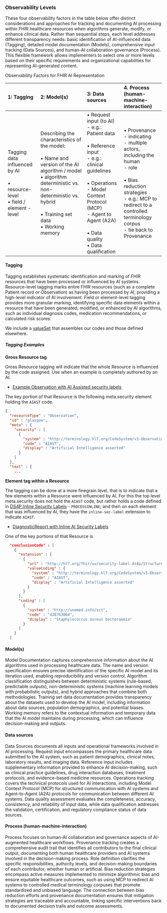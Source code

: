 ### Observability Levels

These four observability factors in the table below offer distinct considerations and approaches for tracking and documenting AI processing within FHIR healthcare resources when algorithms generate, modify, or enhance clinical data. Rather than sequential steps, each level addresses different transparency needs: basic identification of AI-influenced data (Tagging), detailed model documentation (Models), comprehensive input tracking (Data Sources), and human-AI collaboration governance (Process). This flexible framework allows implementers to select one or more levels based on their specific requirements and organizational capabilities for representing AI-generated content.

Observability Factors for FHIR AI Representation

| 1: Tagging | 2: Model(s) | 3: Data sources | 4. Process (human-machine-interaction) |
|:------------|:-------------|:-----------------|:----------------------------------------|
| Tagging data influenced by AI<br><br>• resource-level<br>• field / element -level | Describing the characteristics of the model:<br><br>• Name and version of the AI algorithm / model<br>• algorithm deterministic vs. non-deterministic vs. hybrid<br><br>• Training set data<br>• Working memory | • Request input (to AI)<br>  - e.g.: Patient data<br><br>• Reference input<br>  - e.g.: clinical guidelines<br><br>• Operations<br>  - Model Context Protocol (MCP)<br>  - Agent to Agent (A2A)<br><br>• Data quality<br>• Data qualification | • Provenance - indicating<br>  - multiple actors, including the human<br>  - role<br><br>• Bias reduction strategies<br>  - e.g.: MCP to redirect to a controlled terminology corpus<br>  - tie back to Provenance |


#### Tagging
Tagging establishes systematic identification and marking of FHIR resources that have been processed or influenced by AI systems. Resource-level tagging marks entire FHIR resources (such as a complete Patient record or Observation) as having been processed by AI, providing a high-level indicator of AI involvement. Field or element-level tagging provides more granular marking, identifying specific data elements within a resource that have been generated, modified, or enhanced by AI algorithms, such as individual diagnosis codes, medication recommendations, or calculated risk scores.

We include a [valueSet](ValueSet-ProvenanceVS.html) that assembles our codes and those defined elsewhere.

##### Tagging Examples

**Gross Resource tag**

Gross Resource tagging will indicate that the whole Resource is influenced by the code assigned. 
Use when an example is completely authored by an AI.

- [Example Observation with AI Assisted security labels](Observation-glasgow.html)

The key portion of that Resource is the following meta.security element holding the `AIAST` code.

```json
{
  "resourceType" : "Observation",
  "id" : "glasgow",
  "meta" : {
    "security" : [
      {
        "system" : "http://terminology.hl7.org/CodeSystem/v3-ObservationValue",
        "code" : "AIAST",
        "display" : "Artificial Intelligence asserted"
      }
    ]
  },
  "text" : {
    ...
```

**Element tag within a Resource**

The tagging can be done at a more finegrain level, that is to indicate that a few elements within a Resource were influenced by AI. For this the top level meta.security does not hold the `AIAST` code, but rather holds a code defined in [DS4P Inline Security Labels]({{site.data.fhir.ds4p}}/inline_security_labels.html) - `PROCESSINLINE`; and then on each element that was influenced by AI, they have the `inline-sec-label` extension to indicate `AIAST`.

- [DiagnosticReport with Inline AI Security Labels](DiagnosticReport-f202.html)

One of the key portions of that Resource is

```json
  "conclusionCode" : [
    {
      "extension" : [
        {
          "url" : "http://hl7.org/fhir/uv/security-label-ds4p/StructureDefinition/extension-inline-sec-label",
          "valueCoding" : {
            "system" : "http://terminology.hl7.org/CodeSystem/v3-ObservationValue",
            "code" : "AIAST",
            "display" : "Artificial Intelligence asserted"
          }
        }
      ],
      "coding" : [
        {
          "system" : "http://snomed.info/sct",
          "code" : "428763004",
          "display" : "Staphylococcus aureus bacteraemia"
        }
      ]
    }
  ]
```

#### Model(s)
Model Documentation captures comprehensive information about the AI algorithms used in processing healthcare data. The name and version specification ensures precise identification of the specific AI model and its iteration used, enabling reproducibility and version control. Algorithm classification distinguishes between deterministic systems (rule-based, predictable outputs), non-deterministic systems (machine learning models with probabilistic outputs), and hybrid approaches that combine both methodologies. Training set data documentation provides transparency about the datasets used to develop the AI model, including information about data sources, population demographics, and potential biases. Working memory refers to the contextual information and temporary data that the AI model maintains during processing, which can influence decision-making and outputs.

#### Data sources
Data Sources documents all inputs and operational frameworks involved in AI processing. Request input encompasses the primary healthcare data submitted to the AI system, such as patient demographics, clinical notes, laboratory results, and imaging data. Reference input includes supplementary information provided to enhance AI decision-making, such as clinical practice guidelines, drug interaction databases, treatment protocols, and evidence-based medicine resources. Operations tracking covers the technical protocols used for AI interactions, including Model Context Protocol (MCP) for structured communication with AI systems and Agent-to-Agent (A2A) protocols for communication between different AI systems. Data quality assessment evaluates the completeness, accuracy, consistency, and reliability of input data, while data qualification addresses the validation, certification, and regulatory compliance status of data sources.

#### Process (human-machine-interaction)
Process focuses on human-AI collaboration and governance aspects of AI-augmented healthcare workflows. Provenance tracking creates a comprehensive audit trail that identifies all contributors to the final clinical output, documenting both human healthcare providers and AI systems involved in the decision-making process. Role definition clarifies the specific responsibilities, authority levels, and decision-making boundaries of each contributor, whether human or artificial. Bias reduction strategies encompass active measures implemented to minimize algorithmic bias and ensure equitable healthcare outcomes, such as using MCP to redirect AI systems to controlled medical terminology corpuses that promote standardized and unbiased language. The connection between bias reduction efforts and provenance documentation ensures that mitigation strategies are traceable and accountable, linking specific interventions back to documented decision trails and outcome assessments.

